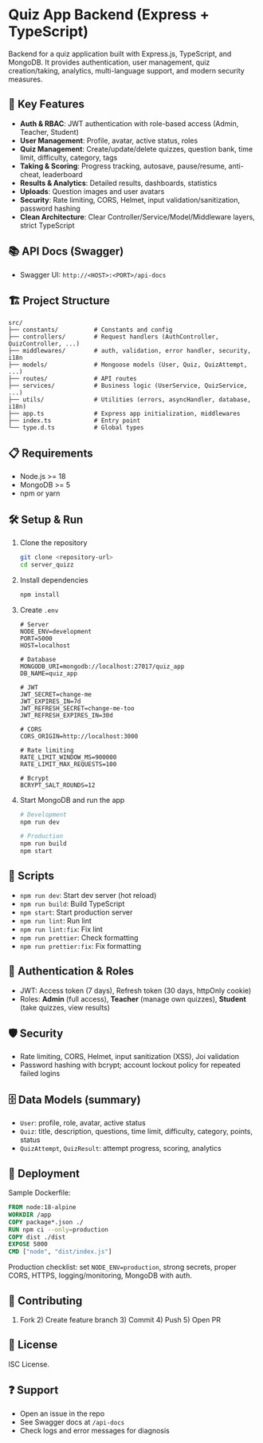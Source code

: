 # Quiz App Backend (Express + TypeScript)

Backend for a quiz application built with Express.js, TypeScript, and MongoDB. It provides authentication, user management, quiz creation/taking, analytics, multi-language support, and modern security measures.

## 🚀 Key Features

- **Auth & RBAC**: JWT authentication with role-based access (Admin, Teacher, Student)
- **User Management**: Profile, avatar, active status, roles
- **Quiz Management**: Create/update/delete quizzes, question bank, time limit, difficulty, category, tags
- **Taking & Scoring**: Progress tracking, autosave, pause/resume, anti-cheat, leaderboard
- **Results & Analytics**: Detailed results, dashboards, statistics
- **Uploads**: Question images and user avatars
- **Security**: Rate limiting, CORS, Helmet, input validation/sanitization, password hashing
- **Clean Architecture**: Clear Controller/Service/Model/Middleware layers, strict TypeScript

## 📚 API Docs (Swagger)

- Swagger UI: `http://<HOST>:<PORT>/api-docs`

## 🏗️ Project Structure

```
src/
├── constants/          # Constants and config
├── controllers/        # Request handlers (AuthController, QuizController, ...)
├── middlewares/        # auth, validation, error handler, security, i18n
├── models/             # Mongoose models (User, Quiz, QuizAttempt, ...)
├── routes/             # API routes
├── services/           # Business logic (UserService, QuizService, ...)
├── utils/              # Utilities (errors, asyncHandler, database, i18n)
├── app.ts              # Express app initialization, middlewares
├── index.ts            # Entry point
└── type.d.ts           # Global types
```

## 📋 Requirements

- Node.js >= 18
- MongoDB >= 5
- npm or yarn

## 🛠️ Setup & Run

1. Clone the repository
   ```bash
   git clone <repository-url>
   cd server_quizz
   ```

2. Install dependencies
   ```bash
   npm install
   ```

3. Create `.env`
   ```env
   # Server
   NODE_ENV=development
   PORT=5000
   HOST=localhost

   # Database
   MONGODB_URI=mongodb://localhost:27017/quiz_app
   DB_NAME=quiz_app

   # JWT
   JWT_SECRET=change-me
   JWT_EXPIRES_IN=7d
   JWT_REFRESH_SECRET=change-me-too
   JWT_REFRESH_EXPIRES_IN=30d

   # CORS
   CORS_ORIGIN=http://localhost:3000

   # Rate limiting
   RATE_LIMIT_WINDOW_MS=900000
   RATE_LIMIT_MAX_REQUESTS=100

   # Bcrypt
   BCRYPT_SALT_ROUNDS=12
   ```

4. Start MongoDB and run the app
   ```bash
   # Development
   npm run dev

   # Production
   npm run build
   npm start
   ```

## 🔧 Scripts

- `npm run dev`: Start dev server (hot reload)
- `npm run build`: Build TypeScript
- `npm start`: Start production server
- `npm run lint`: Run lint
- `npm run lint:fix`: Fix lint
- `npm run prettier`: Check formatting
- `npm run prettier:fix`: Fix formatting

## 🔐 Authentication & Roles

- JWT: Access token (7 days), Refresh token (30 days, httpOnly cookie)
- Roles: **Admin** (full access), **Teacher** (manage own quizzes), **Student** (take quizzes, view results)

## 🛡️ Security

- Rate limiting, CORS, Helmet, input sanitization (XSS), Joi validation
- Password hashing with bcrypt; account lockout policy for repeated failed logins

## 🗄️ Data Models (summary)

- `User`: profile, role, avatar, active status
- `Quiz`: title, description, questions, time limit, difficulty, category, points, status
- `QuizAttempt`, `QuizResult`: attempt progress, scoring, analytics

## 🚀 Deployment

Sample Dockerfile:
```dockerfile
FROM node:18-alpine
WORKDIR /app
COPY package*.json ./
RUN npm ci --only=production
COPY dist ./dist
EXPOSE 5000
CMD ["node", "dist/index.js"]
```

Production checklist: set `NODE_ENV=production`, strong secrets, proper CORS, HTTPS, logging/monitoring, MongoDB with auth.

## 🤝 Contributing

1) Fork 2) Create feature branch 3) Commit 4) Push 5) Open PR

## 📝 License

ISC License.

## ❓ Support

- Open an issue in the repo
- See Swagger docs at `/api-docs`
- Check logs and error messages for diagnosis

